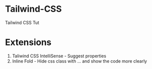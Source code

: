 # Tailwind-CSS
Tailwind CSS Tut

# Extensions
1. Taliwind CSS IntelliSense - Suggest properties
2. Inline Fold - Hide css class with ... and show the code more clearly